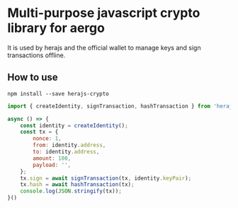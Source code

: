 # Multi-purpose javascript crypto library for aergo

It is used by herajs and the official wallet to manage keys and sign transactions offline.

## How to use

```shell
npm install --save herajs-crypto
```

```js
import { createIdentity, signTransaction, hashTransaction } from 'herajs-crypto';

async () => {
    const identity = createIdentity();
    const tx = {
        nonce: 1,
        from: identity.address,
        to: identity.address,
        amount: 100,
        payload: '',
    };
    tx.sign = await signTransaction(tx, identity.keyPair);
    tx.hash = await hashTransaction(tx);
    console.log(JSON.stringify(tx));
}()
```